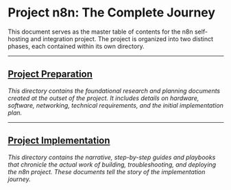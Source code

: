 # Project n8n: The Complete Journey

This document serves as the master table of contents for the n8n self-hosting and integration project. The project is organized into two distinct phases, each contained within its own directory.

---

## [Project Preparation](./Project_Preparation/)

*This directory contains the foundational research and planning documents created at the outset of the project. It includes details on hardware, software, networking, technical requirements, and the initial implementation plan.*

---

## [Project Implementation](./Project_Implementation/)

*This directory contains the narrative, step-by-step guides and playbooks that chronicle the actual work of building, troubleshooting, and deploying the n8n project. These documents tell the story of the implementation journey.*
